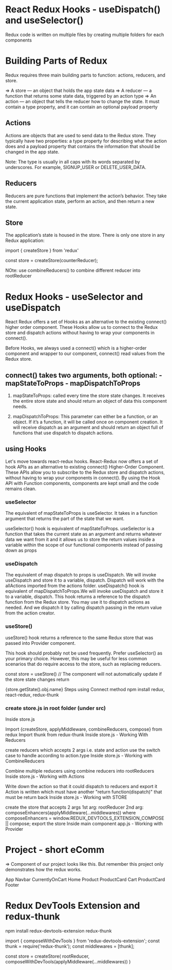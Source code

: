 # React Redux Hooks - useDispatch() and useSelector()
Redux code is written on multiple files by creating multiple folders for each components

# Building Parts of Redux
Redux requires three main building parts to function: actions, reducers, and store. 

=> A store — an object that holds the app state data 
=> A reducer — a function that returns some state data, triggered by an action type 
=> An action — an object that tells the reducer how to change the state. It must contain a type property, and it can contain an optional payload property

## Actions
Actions are objects that are used to send data to the Redux store. They typically have two properties: a type property for describing what the action does and a payload property that contains the information that should be changed in the app state.

Note: The type is usually in all caps with its words separated by underscores. For example, SIGNUP_USER or DELETE_USER_DATA.

## Reducers
Reducers are pure functions that implement the action’s behavior. They take the current application state, perform an action, and then return a new state.

## Store
The application’s state is housed in the store. There is only one store in any Redux application:

import { createStore } from 'redux'

const store = createStore(counterReducer);

NOte: use combineReducers() to combine different reducer into rootReducer

# Redux Hooks - useSelector and useDispatch
React Redux offers a set of Hooks as an alternative to the existing connect() higher order component. These Hooks allow us to connect to the Redux store and dispatch actions without having to wrap your components in connect().

Before Hooks, we always used a connect() which is a higher-order component and wrapper to our component, connect() read values from the Redux store.

## connect() takes two arguments, both optional: - mapStateToProps - mapDispatchToProps

1. mapStateToProps: called every time the store state changes. It receives the entire store state and should return an object of data this component needs.

2. mapDispatchToProps: This parameter can either be a function, or an object. If it’s a function, it will be called once on component creation. It will receive dispatch as an argument and should return an object full of functions that use dispatch to dispatch actions.

## using Hooks
Let's move towards react-redux hooks. React-Redux now offers a set of hook APIs as an alternative to existing connect() Higher-Order Component. These APIs allow you to subscribe to the Redux store and dispatch actions, without having to wrap your components in connect(). By using the Hook API with Function components, components are kept small and the code remains clean.

### useSelector
The equivalent of mapStateToProps is useSelector. It takes in a function argument that returns the part of the state that we want.

useSelector() hook is equivalent of mapStateToProps. useSelector is a function that takes the current state as an argument and returns whatever data we want from it and it allows us to store the return values inside a variable within the scope of our functional components instead of passing down as props

### useDispatch
The equivalent of map dispatch to props is useDispatch. We will invoke useDispatch and store it to a variable, dispatch. Dispatch will work with the allActions imported from the actions folder. useDispatch() hook is equivalent of mapDispatchToProps.We will invoke useDispatch and store it to a variable, dispatch. This hook returns a reference to the dispatch function from the Redux store. You may use it to dispatch actions as needed. And we dispatch it by calling dispatch passing in the return value from the action creator.

### useStore()
useStore() hook returns a reference to the same Redux store that was passed into Provider component.

This hook should probably not be used frequently. Prefer useSelector() as your primary choice. However, this may be useful for less common scenarios that do require access to the store, such as replacing reducers.

const store = useStore() // The component will not automatically update if the store state changes return

{store.getState().obj.name}
Steps using Connect method
npm install redux, react-redux, redux-thunk

### create store.js in root folder (under src)

Inside store.js

Import {createStore, applyMiddleware, combineReducers, compose} from redux
Import thunk from redux-thunk
Inside store.js - Working With Reducers

create reducers which accepts 2 args i.e. state and action
use the switch case to handle according to action.type
Inside store.js - Working with CombineReducers

Combine multiple reducers using combine reducers into rootReducers
Inside store.js - Working with Actions

Write down the action so that it could dispatch to reducers and export it
Action is written which must have another "return function(dispatch)" that must be return back
Inside store.js - Working with STORE

create the store that accepts 2 args
1st arg: rootReducer
2nd arg: composeEnhancers(applyMiddleware(...middlewares))
where composeEnhancers = window.REDUX_DEVTOOLS_EXTENSION_COMPOSE || compose;
export the store
Inside main component app.js - Working with Provider


# Project - short eComm
=> Component of our project looks like this. But remember this project only demonstrates how the redux works.

App
    Navbar
        CurrentlyOnCart
    Home
        Product
            ProductCard
    Cart
        ProductCard
    Footer

# Redux DevTools Extension and redux-thunk
<!-- Install the redux devtools extension  -->
npm install redux-devtools-extension redux-thunk

<!-- Import composeWithDevTools and thunk so that async for actionCreator could be done  -->
import { composeWithDevTools } from 'redux-devtools-extension';
const thunk = require('redux-thunk');
const middlewares = [thunk];

<!-- use as Below along with middlewares where middleware = thunk -->
const store = createStore(
    rootReducer,
    composeWithDevTools(applyMiddleware(...middlewares))
)
